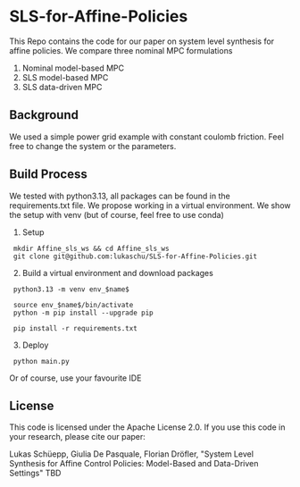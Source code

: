 # SLS-for-Affine-Policies
This Repo contains the code for our paper on system level synthesis for affine policies.
We compare three nominal MPC formulations
1) Nominal model-based MPC
2) SLS model-based MPC
3) SLS data-driven MPC
   
## Background
We used a simple power grid example with constant coulomb friction. 
Feel free to change the system or the parameters. 

## Build Process
We tested with python3.13, all packages can be found in the requirements.txt file. We propose working in a virtual environment. We show the setup with venv (but of course, feel free to use conda)

1) Setup
  ```
   mkdir Affine_sls_ws && cd Affine_sls_ws
   git clone git@github.com:lukaschu/SLS-for-Affine-Policies.git
  ```
2) Build a virtual environment and download packages
  ```
   python3.13 -m venv env_$name$
  ```
  ```
   source env_$name$/bin/activate
   python -m pip install --upgrade pip
  ```
  ```
   pip install -r requirements.txt
  ```
3) Deploy
  ```
   python main.py
  ```
  Or of course, use your favourite IDE

## License

This code is licensed under the Apache License 2.0. If you use this code in your research, please cite our paper:

Lukas Schüepp, Giulia De Pasquale, Florian Dröfler, "System Level Synthesis for Affine Control Policies: Model-Based and Data-Driven Settings"
TBD

   
